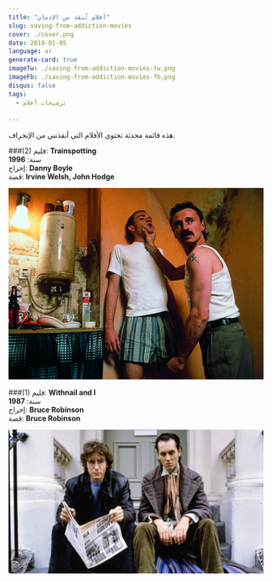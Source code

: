 ```yaml
---
title: "أفلام تُنقذ من الإدمان"
slug: saving-from-addiction-movies
cover: ./cover.png
date: 2019-01-05
language: ar
generate-card: true
imageTw: ./saving-from-addiction-movies-tw.png
imageFb: ./saving-from-addiction-movies-fb.png
disqus: false
tags:
  - ترشيحات أفلام

---
```

هذه قائمة محدثة تحتوي الأفلام التي أنقذتني من الإنجراف.
<!-- end -->

###(2)
فليم: **Trainspotting**<br>
سنة: **1996**<br>
إخراج: **Danny Boyle**<br>
قصة: **Irvine Welsh,  John Hodge**<br>

![Trainspotting](./trainspotting.jpg)

###(1)
فليم: **Withnail and I**<br>
سنة: **1987**<br>
إخراج: **Bruce Robinson**<br>
قصة: **Bruce Robinson**<br>

![Withnail and I](./withnail-and-I.jpg)
